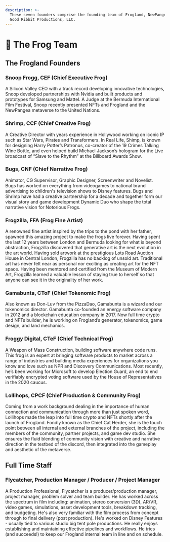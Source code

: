 ```yaml
---
description: >-
  These seven founders comprise the founding team of Frogland, NewPangea and
  Good Ribbit Productions, LLC.
---
```


# 💚 The Frog Team

## The Frogland Founders

### Snoop Frogg, CEF (Chief Executive Frog)

A Silicon Valley CEO with a track record developing innovative technologies, Snoop developed partnerships with Nvidia and built products and prototypes for Samsung and Mattel. A Judge at the Bermuda International Film Festival, Snoop recently presented NFTs and Frogland and the NewPangea metaverse to the United Nations.&#x20;

### Shrimp, CCF (Chief Creative Frog)&#x20;

A Creative Director with years experience in Hollywood working on iconic IP such as Star Wars, Pirates and Transformers. In Real Life, Shimp, is known for designing Harry Potter’s Patronus, co-creator of the 19 Crimes Talking Wine Bottle, and even helped build Michael Jackson’s hologram for the Live broadcast of “Slave to the Rhythm” at the Billboard Awards Show.&#x20;

### Bugs, CNF (Chief Narrative Frog)

Animator, CG Supervisor, Graphic Designer, Screenwriter and Novelist. Bugs has worked on everything from videogames to national brand advertising to children's television shows to Disney features. Bugs and Shrimp have had a creative partnership for a decade and together form our visual story and game development Dynamic Duo who shape the total narrative vision for Notorious Frogs.&#x20;

### Frogzilla, FFA (Frog Fine Artist)&#x20;

A renowned fine artist inspired by the trips to the pond with her father, spawned this amazing project to make the frogs live forever. Having spent the last 12 years between London and Bermuda looking for what is beyond abstraction, Frogzilla discovered that generative art is the next evolution in the art world. Having sold artwork at the prestigious Lots Road Auction House in Central London, Frogzilla has no backlog of unsold art. Traditional art has never felt near as personal nor exciting as creating art for the NFT space. Having been mentored and certified from the Museum of Modern Art, Frogzilla learned a valuable lesson of staying true to herself so that anyone can see it in the originality of her work.&#x20;

### Gamabunta, CToF (Chief Tokenomic Frog)

Also known as Don-Luv from the PizzaDao, Gamabunta is a wizard and our tokenomics director. Gamabunta co-founded an energy software company in 2012 and a blockchain education company in 2017. Now full time crypto and NFTs builder, he is working on Frogland’s generator, tokenomics, game design, and land mechanics.&#x20;

### Froggy Digital, CTeF (Chief Technical Frog)

A Weapon of Mass Construction, building software anywhere code runs. This frog is an expert at bringing software products to market across a range of industries and building media experiences for organizations you know and love such as NPR and Discovery Communications. Most recently, he’s been working for Microsoft to develop Election Guard, an end to end verifiably encrypted voting software used by the House of Representatives in the 2020 caucus.&#x20;

### Lollihops, CPCF (Chief Production & Community Frog)

Coming from a work background dealing in the importance of human connection and communication through more than just spoken word, Lollihops made the leap into full time crypto and NFTs shortly after the launch of Frogland. Fondly known as the Chief Cat Herder, she is the touch point between all internal and external branches of the project, including the members of the community, partner projects, and game dev studio. She ensures the fluid blending of community vision with creative and narrative direction in the testbed of the discord, then integrated into the gameplay and aesthetic of the metaverse.

## Full Time Staff

### Flycatcher, **Production Manager / Producer / Project Manager**

A Production Professional, Flycatcher is a producer/production manager, project manager, problem solver and team builder. He has worked across the spectrum in film including: animation, stereo conversion (3D), AR/VR, video games, simulations, asset development tools, breakdown tracking, and budgeting. He's also very familiar with the film process from concept through to final delivery (post production). He's worked on Disney Features - usually tied to various studio big tent pole productions. He really enjoys establishing and maintaining effective pipelines and workflows. He tries (and succeeds!) to keep our Frogland internal team in line and on schedule.
